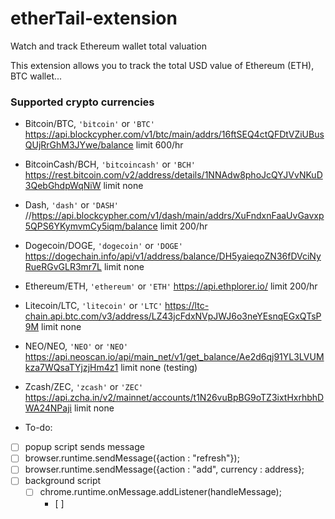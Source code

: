 # etherTail-extension
Watch and track Ethereum wallet total valuation

This extension allows you to track the total USD value of Ethereum (ETH), BTC wallet...

### Supported crypto currencies

* Bitcoin/BTC, `'bitcoin'` or `'BTC'`
https://api.blockcypher.com/v1/btc/main/addrs/16ftSEQ4ctQFDtVZiUBusQUjRrGhM3JYwe/balance
 limit 600/hr

* BitcoinCash/BCH, `'bitcoincash'` or `'BCH'`
https://rest.bitcoin.com/v2/address/details/1NNAdw8phoJcQYJVvNKuD3QebGhdpWqNiW
limit none

* Dash, `'dash'` or `'DASH'`
 //https://api.blockcypher.com/v1/dash/main/addrs/XuFndxnFaaUvGavxp5QPS6YKymvmCy5iqm/balance
 limit 200/hr

* Dogecoin/DOGE, `'dogecoin'` or `'DOGE'`
https://dogechain.info/api/v1/address/balance/DH5yaieqoZN36fDVciNyRueRGvGLR3mr7L
  limit none

* Ethereum/ETH, `'ethereum'` or `'ETH'`
https://api.ethplorer.io/
  limit 200/hr

* Litecoin/LTC, `'litecoin'` or `'LTC'`
https://ltc-chain.api.btc.com/v3/address/LZ43jcFdxNVpJWJ6o3neYEsnqEGxQTsP9M
  limit none

* NEO/NEO, `'NEO'` or `'NEO'`
https://api.neoscan.io/api/main_net/v1/get_balance/Ae2d6qj91YL3LVUMkza7WQsaTYjzjHm4z1
  limit none (testing)

* Zcash/ZEC, `'zcash'` or `'ZEC'`
https://api.zcha.in/v2/mainnet/accounts/t1N26vuBpBG9oTZ3ixtHxrhbhDWA24NPaji
  limit none

* To-do:

 * [ ] popup script sends message
  * [ ] browser.runtime.sendMessage({action : "refresh"});
  * [ ] browser.runtime.sendMessage({action : "add", currency : address};
* [ ] background script
  * [ ] chrome.runtime.onMessage.addListener(handleMessage);
    * [ ]
